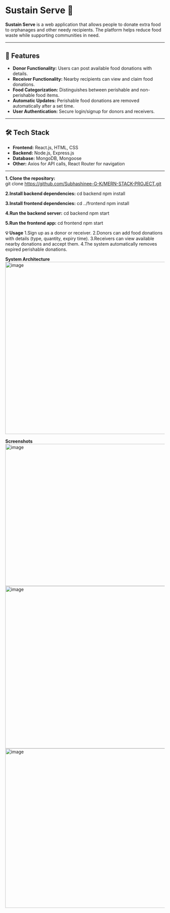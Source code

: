 # Sustain Serve 🍲

**Sustain Serve** is a web application that allows people to donate extra food to orphanages and other needy recipients. The platform helps reduce food waste while supporting communities in need.  

---

## 🌟 Features
- **Donor Functionality:** Users can post available food donations with details.  
- **Receiver Functionality:** Nearby recipients can view and claim food donations.  
- **Food Categorization:** Distinguishes between perishable and non-perishable food items.  
- **Automatic Updates:** Perishable food donations are removed automatically after a set time.  
- **User Authentication:** Secure login/signup for donors and receivers.  

---

## 🛠 Tech Stack
- **Frontend:** React.js, HTML, CSS  
- **Backend:** Node.js, Express.js  
- **Database:** MongoDB, Mongoose  
- **Other:** Axios for API calls, React Router for navigation  

---

**1. Clone the repository:**  
git clone https://github.com/Subhashinee-G-K/MERN-STACK-PROJECT.git

**2.Install backend dependencies:**
cd backend
npm install

**3.Install frontend dependencies:**
cd ../frontend
npm install

**4.Run the backend server:**
cd backend
npm start

**5.Run the frontend app:**
cd frontend
npm start


**💡 Usage**
1.Sign up as a donor or receiver.
2.Donors can add food donations with details (type, quantity, expiry time).
3.Receivers can view available nearby donations and accept them.
4.The system automatically removes expired perishable donations.

**System Architecture**
<img width="1021" height="543" alt="image" src="https://github.com/user-attachments/assets/64c8c16b-da89-47ac-87f1-9409c98fc9ba" />

**Screenshots**
<img width="1017" height="448" alt="image" src="https://github.com/user-attachments/assets/49082b33-0858-4469-b6c5-85984bfcac02" />
<img width="1014" height="512" alt="image" src="https://github.com/user-attachments/assets/a07dc3a5-adc0-45de-aa26-3b524d9a6c88" />
<img width="1011" height="503" alt="image" src="https://github.com/user-attachments/assets/9f4cc760-6b23-43d2-89d4-bb4d21c645fd" />



